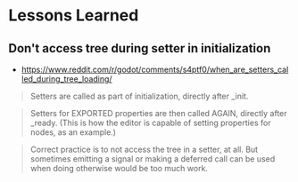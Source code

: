 
# Lessons Learned

## Don't access tree during setter in initialization
 - https://www.reddit.com/r/godot/comments/s4ptf0/when_are_setters_called_during_tree_loading/
 
 > Setters are called as part of initialization, directly after _init.

 > Setters for EXPORTED properties are then called AGAIN, directly after _ready. (This is how the editor is capable of setting properties for nodes, as an example.)

 > Correct practice is to not access the tree in a setter, at all. But sometimes emitting a signal or making a deferred call can be used when doing otherwise would be too much work.